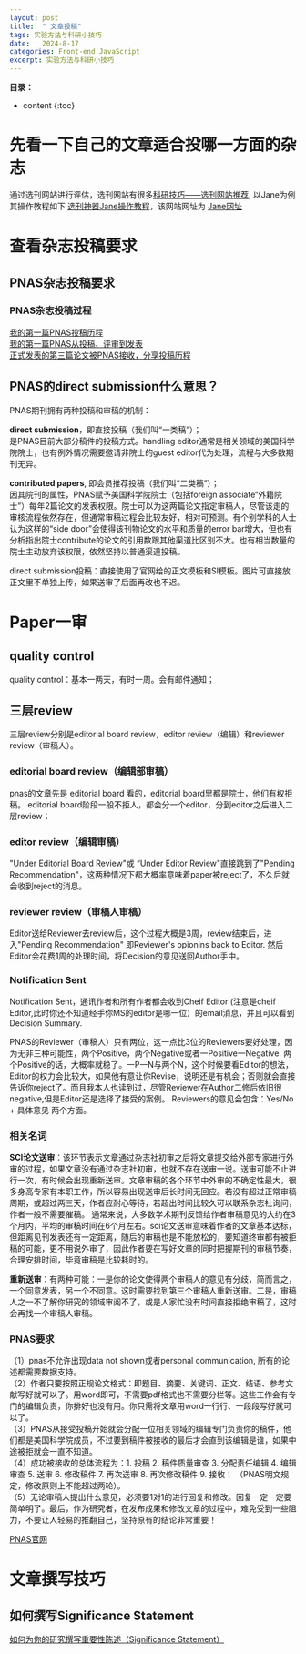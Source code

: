 ```yaml
---
layout: post
title:  " 文章投稿"
tags: 实验方法与科研小技巧
date:   2024-8-17
categories: Front-end JavaScript
excerpt: 实验方法与科研小技巧
---
```


**目录：**

* content
{:toc}



# 先看一下自己的文章适合投哪一方面的杂志

通过选刊网站进行评估，选刊网站有很多[科研技巧——选刊网站推荐](https://zhuanlan.zhihu.com/p/557947064), 以Jane为例其操作教程如下 [选刊神器Jane操作教程](https://blog.csdn.net/zzqklm001/article/details/126298553)，该网站网址为 [Jane网址](http://jane.biosemantics.org/)

# 查看杂志投稿要求

## PNAS杂志投稿要求

### PNAS杂志投稿过程

[我的第一篇PNAS投稿历程](https://zhuanlan.zhihu.com/p/639009181) <br>
[我的第一篇PNAS从投稿、评审到发表](https://zhuanlan.zhihu.com/p/504271030)<br>
[正式发表的第三篇论文被PNAS接收，分享投稿历程](https://zhuanlan.zhihu.com/p/552812866)
## PNAS的direct submission什么意思？

PNAS期刊拥有两种投稿和审稿的机制：

**direct submission**，即直接投稿（我们叫“一类稿”）；<br>
是PNAS目前大部分稿件的投稿方式。handling editor通常是相关领域的美国科学院院士，也有例外情况需要邀请非院士的guest editor代为处理，流程与大多数期刊无异。<br>

**contributed papers**, 即会员推荐投稿（我们叫“二类稿”）；<br>
因其院刊的属性，PNAS赋予美国科学院院士（包括foreign associate“外籍院士”）每年2篇论文的发表权限。院士可以为这两篇论文指定审稿人，尽管该走的审核流程依然存在，但通常审稿过程会比较友好，相对可预测。有个别学科的人士认为这样的“side door”会使得该刊物论文的水平和质量的error bar增大，但也有分析指出院士contribute的论文的引用数跟其他渠道比区别不大。也有相当数量的院士主动放弃该权限，依然坚持以普通渠道投稿。<br>

direct submission投稿：直接使用了官网给的正文模板和SI模板。图片可直接放正文里不单独上传，如果送审了后面再改也不迟。<br>

# Paper一审

## quality control
quality control：基本一两天，有时一周。会有邮件通知；

## 三层review

三层review分别是editorial board review，editor review（编辑）和reviewer review（审稿人）。

### editorial board review（编辑部审稿）
pnas的文章先是 editorial board 看的，editorial board里都是院士，他们有权拒稿。
editorial board阶段一般不拒人，都会分一个editor，分到editor之后进入二层review；

### editor review（编辑审稿）

"Under Editorial Board Review"或 “Under Editor Review"直接跳到了"Pending Recommendation"，这两种情况下都大概率意味着paper被reject了，不久后就会收到reject的消息。

### reviewer review（审稿人审稿）
Editor送给Reviewer去review后，这个过程大概是3周，review结束后，进入"Pending Recommendation" 即Reviewer's opionins back to Editor. 然后Editor会花费1周的处理时间，将Decision的意见送回Author手中。

### Notification Sent

Notification Sent，通讯作者和所有作者都会收到Cheif Editor (注意是cheif Editor,此时你还不知道经手你MS的editor是哪一位）的email消息，并且可以看到Decision Summary.

PNAS的Reviewer（审稿人）只有两位，这一点比3位的Reviewers要好处理，因为无非三种可能性，两个Positive，两个Negative或者一Positive一Negative. 两个Positive的话，大概率就稳了。一P一N与两个N，这个时候要看Editor的想法，Editor的权力会比较大，如果他有意让你Revise，说明还是有机会；否则就会直接告诉你reject了。而且我本人也读到过，尽管Reviewer在Author二修后依旧很negative,但是Editor还是选择了接受的案例。
Reviewers的意见会包含：Yes/No + 具体意见 两个方面。

### 相关名词
**SCI论文送审**：该环节表示文章通过杂志社初审之后将文章提交给外部专家进行外审的过程，如果文章没有通过杂志社初审，也就不存在送审一说。送审可能不止进行一次，有时候会出现重新送审。文章审稿的各个环节中外审的不确定性最大，很多身高专家有本职工作，所以容易出现送审后长时间无回应。若没有超过正常审稿周期，或超过两三天，作者应耐心等待，若超出时间比较久可以联系杂志社询问，作者一般不需要催稿。
通常来说，大多数学术期刊反馈给作者审稿意见的大约在3个月内，平均的审稿时间在6个月左右。sci论文送审意味着作者的文章基本达标，但距离见刊发表还有一定距离，随后的审稿也是不能放松的，要知道终审都有被拒稿的可能，更不用说外审了，因此作者要在写好文章的同时把握期刊的审稿节奏，合理安排时间，毕竟审稿是比较耗时的。




**重新送审**：有两种可能：一是你的论文使得两个审稿人的意见有分歧，简而言之，一个同意发表，另一个不同意。这时需要找到第三个审稿人重新送审。二是，审稿人之一不了解你研究的领域审阅不了，或是人家忙没有时间直接拒绝审稿了，这时会再找一个审稿人审稿。

### PNAS要求
（1）pnas不允许出现data not shown或者personal communication, 所有的论述都需要数据支持。<br>
（2）作者只要按照正规论文格式：即题目、摘要、关键词、正文、结语、参考文献写好就可以了。用word即可，不需要pdf格式也不需要分栏等。这些工作会有专门的编辑负责，你排好也没有用。你只需将文章用word一行行、一段段写好就可以了。<br>
（3）PNAS从接受投稿开始就会分配一位相关领域的编辑专门负责你的稿件，他们都是美国科学院成员，不过要到稿件被接收的最后才会直到该编辑是谁，如果中途被拒就会一直不知道。<br>
（4）成功被接收的总体流程为：1. 投稿 2. 稿件质量审查 3. 分配责任编辑 4. 编辑审查 5. 送审 6. 修改稿件 7. 再次送审 8. 再次修改稿件 9. 接收！ （PNAS明文规定，修改原则上不能超过两轮）。<br>
（5）无论审稿人提出什么意见，必须要1对1的进行回复和修改。回复一定一定要简单明了。最后，作为研究者，在发布成果和修改文章的过程中，难免受到一些阻力，不要让人轻易的推翻自己，坚持原有的结论非常重要！<br>



[PNAS官网](https://www.pnas.org/)



# 文章撰写技巧

## 如何撰写Significance Statement

[如何为你的研究撰写重要性陈述（Significance Statement）](https://www.aje.cn/arc/how-to-write-a-significance-statement/)
